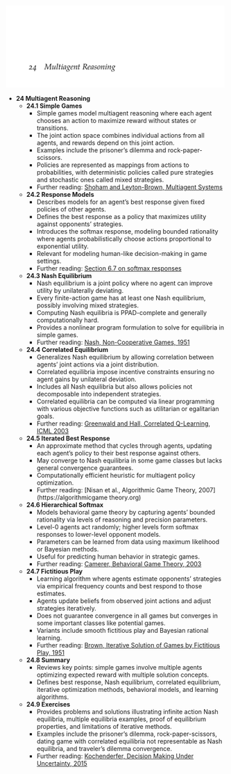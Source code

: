 ![ADFM-24-multiagent-reasoning](ADFM-24-multiagent-reasoning.best.png)

- **24 Multiagent Reasoning**
  - **24.1 Simple Games**
    - Simple games model multiagent reasoning where each agent chooses an action to maximize reward without states or transitions.  
    - The joint action space combines individual actions from all agents, and rewards depend on this joint action.  
    - Examples include the prisoner’s dilemma and rock-paper-scissors.  
    - Policies are represented as mappings from actions to probabilities, with deterministic policies called pure strategies and stochastic ones called mixed strategies.  
    - Further reading: [Shoham and Leyton-Brown, Multiagent Systems](https://cambridge.org)
  - **24.2 Response Models**
    - Describes models for an agent’s best response given fixed policies of other agents.  
    - Defines the best response as a policy that maximizes utility against opponents’ strategies.  
    - Introduces the softmax response, modeling bounded rationality where agents probabilistically choose actions proportional to exponential utility.  
    - Relevant for modeling human-like decision-making in game settings.  
    - Further reading: [Section 6.7 on softmax responses](#)
  - **24.3 Nash Equilibrium**
    - Nash equilibrium is a joint policy where no agent can improve utility by unilaterally deviating.  
    - Every finite-action game has at least one Nash equilibrium, possibly involving mixed strategies.  
    - Computing Nash equilibria is PPAD-complete and generally computationally hard.  
    - Provides a nonlinear program formulation to solve for equilibria in simple games.  
    - Further reading: [Nash, Non-Cooperative Games, 1951](https://www.jstor.org/stable/1969529)
  - **24.4 Correlated Equilibrium**
    - Generalizes Nash equilibrium by allowing correlation between agents’ joint actions via a joint distribution.  
    - Correlated equilibria impose incentive constraints ensuring no agent gains by unilateral deviation.  
    - Includes all Nash equilibria but also allows policies not decomposable into independent strategies.  
    - Correlated equilibria can be computed via linear programming with various objective functions such as utilitarian or egalitarian goals.  
    - Further reading: [Greenwald and Hall, Correlated Q-Learning, ICML 2003](https://icml.cc)
  - **24.5 Iterated Best Response**
    - An approximate method that cycles through agents, updating each agent’s policy to their best response against others.  
    - May converge to Nash equilibria in some game classes but lacks general convergence guarantees.  
    - Computationally efficient heuristic for multiagent policy optimization.  
    - Further reading: [Nisan et al., Algorithmic Game Theory, 2007](https://algorithmicgame theory.org)
  - **24.6 Hierarchical Softmax**
    - Models behavioral game theory by capturing agents’ bounded rationality via levels of reasoning and precision parameters.  
    - Level-0 agents act randomly; higher levels form softmax responses to lower-level opponent models.  
    - Parameters can be learned from data using maximum likelihood or Bayesian methods.  
    - Useful for predicting human behavior in strategic games.  
    - Further reading: [Camerer, Behavioral Game Theory, 2003](https://press.princeton.edu/books/hardcover/9780691119539/behavioral-game-theory)
  - **24.7 Fictitious Play**
    - Learning algorithm where agents estimate opponents’ strategies via empirical frequency counts and best respond to those estimates.  
    - Agents update beliefs from observed joint actions and adjust strategies iteratively.  
    - Does not guarantee convergence in all games but converges in some important classes like potential games.  
    - Variants include smooth fictitious play and Bayesian rational learning.  
    - Further reading: [Brown, Iterative Solution of Games by Fictitious Play, 1951](https://www.jstor.org/stable/2226503)
  - **24.8 Summary**
    - Reviews key points: simple games involve multiple agents optimizing expected reward with multiple solution concepts.  
    - Defines best response, Nash equilibrium, correlated equilibrium, iterative optimization methods, behavioral models, and learning algorithms.  
  - **24.9 Exercises**
    - Provides problems and solutions illustrating infinite action Nash equilibria, multiple equilibria examples, proof of equilibrium properties, and limitations of iterative methods.  
    - Examples include the prisoner’s dilemma, rock-paper-scissors, dating game with correlated equilibria not representable as Nash equilibria, and traveler’s dilemma convergence.  
    - Further reading: [Kochenderfer, Decision Making Under Uncertainty, 2015](https://mitpress.mit.edu/books/decision-making-under-uncertainty)
